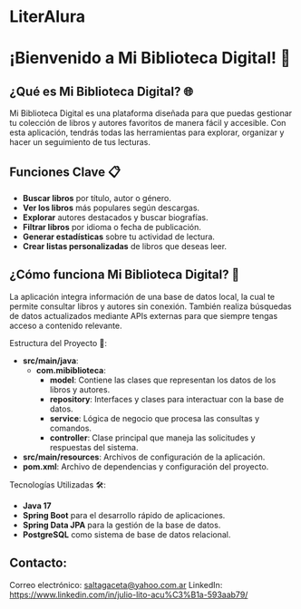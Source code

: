 # LiterAlura

# ¡Bienvenido a Mi Biblioteca Digital! 📖

## ¿Qué es Mi Biblioteca Digital? 🌐

Mi Biblioteca Digital es una plataforma diseñada para que puedas gestionar tu colección de libros y autores favoritos de manera fácil y accesible. Con esta aplicación, tendrás todas las herramientas para explorar, organizar y hacer un seguimiento de tus lecturas.

## Funciones Clave 📋
<ul>
  <li><strong>Buscar libros</strong> por título, autor o género.</li>
  <li><strong>Ver los libros</strong> más populares según descargas.</li>
  <li><strong>Explorar</strong> autores destacados y buscar biografías.</li>
  <li><strong>Filtrar libros</strong> por idioma o fecha de publicación.</li>
  <li><strong>Generar estadísticas</strong> sobre tu actividad de lectura.</li>
  <li><strong>Crear listas personalizadas</strong> de libros que deseas leer.</li>
</ul>

## ¿Cómo funciona Mi Biblioteca Digital? 🤔

La aplicación integra información de una base de datos local, la cual te permite consultar libros y autores sin conexión. También realiza búsquedas de datos actualizados mediante APIs externas para que siempre tengas acceso a contenido relevante.


Estructura del Proyecto 📂:
<ul> <li><strong>src/main/java</strong>: <ul> <li><strong>com.mibiblioteca</strong>: <ul> <li><strong>model</strong>: Contiene las clases que representan los datos de los libros y autores.</li> <li><strong>repository</strong>: Interfaces y clases para interactuar con la base de datos.</li> <li><strong>service</strong>: Lógica de negocio que procesa las consultas y comandos.</li> <li><strong>controller</strong>: Clase principal que maneja las solicitudes y respuestas del sistema.</li> </ul> </li> </ul> </li> <li><strong>src/main/resources</strong>: Archivos de configuración de la aplicación.</li> <li><strong>pom.xml</strong>: Archivo de dependencias y configuración del proyecto.</li> </ul>
Tecnologías Utilizadas 🛠️:
<ul> <li><strong>Java 17</strong></li> <li><strong>Spring Boot</strong> para el desarrollo rápido de aplicaciones.</li> <li><strong>Spring Data JPA</strong> para la gestión de la base de datos.</li> <li><strong>PostgreSQL</strong> como sistema de base de datos relacional.</li> </ul>

## Contacto:
Correo electrónico: saltagaceta@yahoo.com.ar
LinkedIn: https://www.linkedin.com/in/julio-lito-acu%C3%B1a-593aab79/